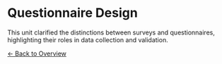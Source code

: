 # Questionnaire Design

This unit clarified the distinctions between surveys and questionnaires, highlighting their roles in data collection and validation.

[← Back to Overview](index.md)
